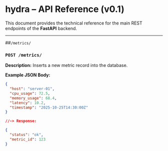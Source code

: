 # hydra – API Reference (v0.1)

This document provides the technical reference for the main REST endpoints of the **FastAPI** backend.

---

##`/metrics/`

### `POST /metrics/`
**Description:** Inserts a new metric record into the database.

**Example JSON Body:**

```json
{
  "host": "server-01",
  "cpu_usage": 72.5,
  "memory_usage": 68.4,
  "latency": 10.2,
  "timestamp": "2025-10-25T14:30:00Z"
}

//-> Response:

{
  "status": "ok",
  "metric_id": 123
}
```